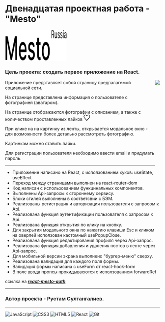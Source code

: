 # Двенадцатая проектная работа - "Mesto"

<img src="./src/images/logo_black.svg" width="200" height="100" alt="logo Mesto"/>

### Цель проекта: создать первое приложение на  React.

<img align ='right' src='src/images/20230505_013604.gif' height="350"/>

Приложение представляет собой страницу предпалагемой социальной сети.

На странице представлена информация о пользователе с фотографией (аватаром).

На странице отображаются фотографии с описанием, а также с количеством проставленных лайков <img src="./src/images/like_icon.svg" width="20" height="20" alt="like"/>

При клике на на картинку из ленты, открывается модальное окно - для возможности более детально рассмотреть фотографию.

Картинкам можно ставить лайки.

Для регистрации пользователя необходимо ввести email и придумать пароль.

---
- Приложение написано на React, с исползованием хуков:
useState, useEffect
- Переход между страницами выполнен на react-router-dom
- Код написан с использованием функцинальных компонентов.
- Выполнены Api-запросы к стороннему сервису.
- Блоки стилей выполнены в соответсвии с БЭМ.
- Реализованы регистрация и авторизация пользователя с запросом к Api.
- Реализована функция аутентификации пользователя с запросом к Api.
- Реализована функция открытия по клику на кнопку.
- Для закрытия модального окна по нажатию клавиши Esc и кликом на оверлей исползован кастомный usePopupClose.
- Реализована функция редактирования профиля через Api-запрос.
- Реализована функция добавления и удаления постов в ленте через Api-запрос.
- Для мобильной версии экрана выполнено "бургер-меню" сверху.
- Реализована валидация для каждого поля формы.
- Валидация формы написана с useForm от react-hook-form
- В поле ввода пропсы прокидываеются с исползованием forwardRef


ссылка на  [***react-mesto-auth***](https://pyctam-ac.github.io/react-mesto-auth/index.html)

---
### Автор проекта - Рустам Султангалиев.
---
<p>
<img src="https://raw.githubusercontent.com/danielcranney/readme-generator/main/public/icons/skills/javascript-colored.svg" width="36" height="36" alt="JavaScript"/>
<img src="https://raw.githubusercontent.com/danielcranney/readme-generator/main/public/icons/skills/css3-colored.svg" width="36" height="36" alt="CSS3" />
<img src="https://raw.githubusercontent.com/danielcranney/readme-generator/main/public/icons/skills/html5-colored.svg" width="36" height="36" alt="HTML5" />
<img src="https://raw.githubusercontent.com/danielcranney/readme-generator/main/public/icons/skills/react-colored.svg" width="36" height="36" alt="React" />
<img src="https://raw.githubusercontent.com/danielcranney/readme-generator/main/public/icons/skills/git-colored.svg" width="36" height="36" alt="Git" />
</p>
